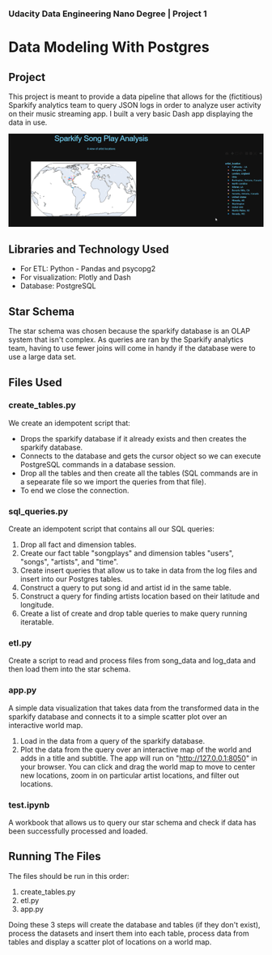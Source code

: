 ### __Udacity Data Engineering Nano Degree | Project 1__

# Data Modeling With Postgres

## Project
This project is meant to provide a data pipeline that allows for the (fictitious) Sparkify analytics team to query JSON logs in order to analyze user activity on their music streaming app. I built a very basic Dash app displaying the data in use.


![](app_interaction.gif)

## Libraries and Technology Used
- For ETL: Python - Pandas and psycopg2
- For visualization: Plotly and Dash
- Database: PostgreSQL

## Star Schema
The star schema was chosen because the sparkify database is an OLAP system that isn't complex. As queries are ran by the Sparkify analytics team, having to use fewer joins will come in handy if the database were to use a large data set. 

## Files Used
### create_tables.py
We create an idempotent script that:
- Drops the sparkify database if it already exists and then creates the sparkify database.
- Connects to the database and gets the cursor object so we can execute PostgreSQL commands in a database session.
- Drop all the tables and then create all the tables (SQL commands are in a sepearate file so we import the queries from that file).
- To end we close the connection.

### sql_queries.py
Create an idempotent script that contains all our SQL queries:
1. Drop all fact and dimension tables.
2. Create our fact table "songplays" and dimension tables "users", "songs", "artists", and "time".
3. Create insert queries that allow us to take in data from the log files and insert into our Postgres tables.
4. Construct a query to put song id and artist id in the same table.
5. Construct a query for finding artists location based on their latitude and longitude.
6. Create a list of create and drop table queries to make query running iteratable. 

### etl.py
Create a script to read and process files from song_data and log_data and then load them into the star schema.

### app.py
A simple data visualization that takes data from the transformed data in the sparkify database and connects it to a simple scatter plot over an interactive world map.
1. Load in the data from a query of the sparkify database.
2. Plot the data from the query over an interactive map of the world and adds in a title and subtitle.
The app will run on "http://127.0.0.1:8050" in your browser. You can click and drag the world map to move to center new locations, zoom in on particular artist locations, and filter out locations.

### test.ipynb
A workbook that allows us to query our star schema and check if data has been successfully processed and loaded.


## Running The Files
The files should be run in this order:
1. create_tables.py
2. etl.py
3. app.py

Doing these 3 steps will create the database and tables (if they don't exist), process the datasets and insert them into each table, process data from tables and display a scatter plot of locations on a world map. 

